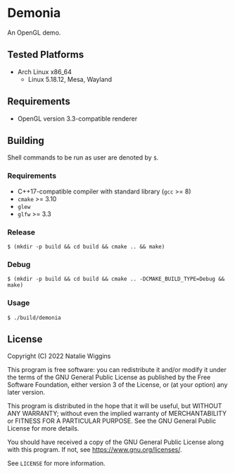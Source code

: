 # Demonia

An OpenGL demo.

## Tested Platforms

- Arch Linux x86_64
    - Linux 5.18.12, Mesa, Wayland

## Requirements

- OpenGL version 3.3-compatible renderer

## Building

Shell commands to be run as user are denoted by `$`.

### Requirements

- C++17-compatible compiler with standard library (`gcc` >= 8)
- `cmake` >= 3.10
- `glew`
- `glfw` >= 3.3

### Release

`$ (mkdir -p build && cd build && cmake .. && make)`

### Debug

`$ (mkdir -p build && cd build && cmake .. -DCMAKE_BUILD_TYPE=Debug && make)`

### Usage

`$ ./build/demonia`

## License

Copyright (C) 2022 Natalie Wiggins

This program is free software: you can redistribute it and/or modify
it under the terms of the GNU General Public License as published by
the Free Software Foundation, either version 3 of the License, or
(at your option) any later version.

This program is distributed in the hope that it will be useful,
but WITHOUT ANY WARRANTY; without even the implied warranty of
MERCHANTABILITY or FITNESS FOR A PARTICULAR PURPOSE. See the
GNU General Public License for more details.

You should have received a copy of the GNU General Public License
along with this program. If not, see <https://www.gnu.org/licenses/>.

See `LICENSE` for more information.
